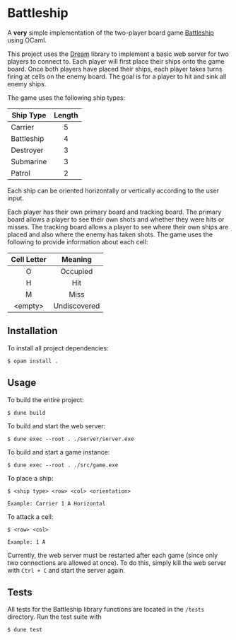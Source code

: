 # Battleship

A **very** simple implementation of  the two-player board game [Battleship](https://en.wikipedia.org/wiki/Battleship_(game)) using OCaml.

This project uses the [Dream](https://aantron.github.io/dream/) library to implement a basic web server for two players to connect to. Each player will first place their ships onto the game board. Once both players have placed their ships, each player takes turns firing at cells on the enemy board. The goal is for a player to hit and sink all enemy ships.

The game uses the following ship types:

| Ship Type  | Length |
|------------|:------:|
| Carrier    |    5   |
| Battleship |    4   |
| Destroyer  |    3   |
| Submarine  |    3   |
| Patrol     |    2   |

Each ship can be oriented horizontally or vertically according to the user input.

Each player has their own primary board and tracking board. The primary board allows a player to see their own shots and whether they were hits or misses. The tracking board allows a player to see where their own ships are placed and also where the enemy has taken shots. The game uses the following to provide information about each cell:

| Cell Letter |    Meaning   |
|:-----------:|:------------:|
|      O      |   Occupied   |
|      H      |      Hit     |
|      M      |     Miss     |
|   \<empty>   | Undiscovered |

## Installation

To install all project dependencies:

```
$ opam install .
```

## Usage

To build the entire project:

```
$ dune build
```

To build and start the web server:

```
$ dune exec --root . ./server/server.exe
```

To build and start a game instance:

```
$ dune exec --root . ./src/game.exe
```

To place a ship:

```
$ <ship type> <row> <col> <orientation>

Example: Carrier 1 A Horizontal
```

To attack a cell:

```
$ <row> <col>

Example: 1 A
```

Currently, the web server must be restarted after each game (since only two connections are allowed at once). To do this, simply kill the web server with `Ctrl + C` and start the server again.

## Tests

All tests for the Battleship library functions are located in the `/tests` directory. Run the test suite with

```
$ dune test
```
